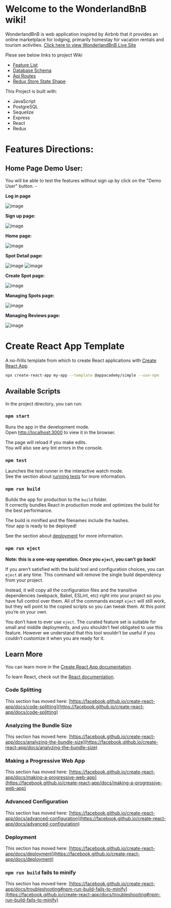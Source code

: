  # Welcome to the WonderlandBnB wiki!

WonderlandBnB is web application inspired by Airbnb that it provides an online marketplace for lodging, primarily homestay for vacation rentals and tourism activities.
[Click here to view WonderlandBnB  Live Site](https://wonderlandbnb-api-project.herokuapp.com/)



Plese see below links to project Wiki

* [Feature List](https://github.com/dwting0322/Airbnb-API-project/wiki/Features-List)
* [Database Schema](https://github.com/dwting0322/Airbnb-API-project/wiki/Database-Schema)
* [Api Routes](https://github.com/dwting0322/Airbnb-API-project/wiki/Api-Documentation)
* [Redux Store State Shape](https://github.com/dwting0322/Airbnb-API-project/wiki/Redux-State-Shape)

This Project is built with:
* JavaScript
* PostgreSQL
* Sequelize
* Express
* React
* Redux

# Features Directions:

## Home Page Demo User:

You will be able to test the features without sign up by click on the "Demo User" button. -

**Log in page**

![image](https://user-images.githubusercontent.com/101853690/187106795-fff2be67-170f-4cf5-a1e0-e491c5002b85.png)


**Sign up page:**

![image](https://user-images.githubusercontent.com/101853690/187105990-c762a3e6-e9f9-41ff-a184-5271466ab51c.png)


**Home page:**

![image](https://user-images.githubusercontent.com/101853690/187106417-ec37c8e8-f939-47ae-b93b-1985ed45c670.png)


**Spot Detail page:**

![image](https://user-images.githubusercontent.com/101853690/187119159-a788ce51-40fa-44ac-ad6b-f64bed8f049f.png)
![image](https://user-images.githubusercontent.com/101853690/187119213-00a82ecc-a839-4141-821e-1b5accd8bfc2.png)


**Create Spot page:**

![image](https://user-images.githubusercontent.com/101853690/187106713-d9d822d2-d664-4a6b-8f30-4b260c38d416.png)


**Managing Spots page:**

![image](https://user-images.githubusercontent.com/101853690/187106488-1e233b3d-10ac-4a10-a5b0-fede451ea5c7.png)


**Managing Reviews page:**

![image](https://user-images.githubusercontent.com/101853690/187106601-42d0c9ce-a1e6-4d54-bd16-c6d295893200.png)




# Create React App Template

A no-frills template from which to create React applications with
[Create React App](https://github.com/facebook/create-react-app).

```sh
npx create-react-app my-app --template @appacademy/simple --use-npm
```

## Available Scripts

In the project directory, you can run:

### `npm start`

Runs the app in the development mode.\
Open [http://localhost:3000](http://localhost:3000) to view it in the browser.

The page will reload if you make edits.\
You will also see any lint errors in the console.

### `npm test`

Launches the test runner in the interactive watch mode.\
See the section about [running tests](https://facebook.github.io/create-react-app/docs/running-tests) for more information.

### `npm run build`

Builds the app for production to the `build` folder.\
It correctly bundles React in production mode and optimizes the build for the best performance.

The build is minified and the filenames include the hashes.\
Your app is ready to be deployed!

See the section about [deployment](https://facebook.github.io/create-react-app/docs/deployment) for more information.

### `npm run eject`

**Note: this is a one-way operation. Once you `eject`, you can’t go back!**

If you aren’t satisfied with the build tool and configuration choices, you can `eject` at any time. This command will remove the single build dependency from your project.

Instead, it will copy all the configuration files and the transitive dependencies (webpack, Babel, ESLint, etc) right into your project so you have full control over them. All of the commands except `eject` will still work, but they will point to the copied scripts so you can tweak them. At this point you’re on your own.

You don’t have to ever use `eject`. The curated feature set is suitable for small and middle deployments, and you shouldn’t feel obligated to use this feature. However we understand that this tool wouldn’t be useful if you couldn’t customize it when you are ready for it.

## Learn More

You can learn more in the [Create React App documentation](https://facebook.github.io/create-react-app/docs/getting-started).

To learn React, check out the [React documentation](https://reactjs.org/).

### Code Splitting

This section has moved here: [https://facebook.github.io/create-react-app/docs/code-splitting](https://facebook.github.io/create-react-app/docs/code-splitting)

### Analyzing the Bundle Size

This section has moved here: [https://facebook.github.io/create-react-app/docs/analyzing-the-bundle-size](https://facebook.github.io/create-react-app/docs/analyzing-the-bundle-size)

### Making a Progressive Web App

This section has moved here: [https://facebook.github.io/create-react-app/docs/making-a-progressive-web-app](https://facebook.github.io/create-react-app/docs/making-a-progressive-web-app)

### Advanced Configuration

This section has moved here: [https://facebook.github.io/create-react-app/docs/advanced-configuration](https://facebook.github.io/create-react-app/docs/advanced-configuration)

### Deployment

This section has moved here: [https://facebook.github.io/create-react-app/docs/deployment](https://facebook.github.io/create-react-app/docs/deployment)

### `npm run build` fails to minify

This section has moved here: [https://facebook.github.io/create-react-app/docs/troubleshooting#npm-run-build-fails-to-minify](https://facebook.github.io/create-react-app/docs/troubleshooting#npm-run-build-fails-to-minify)